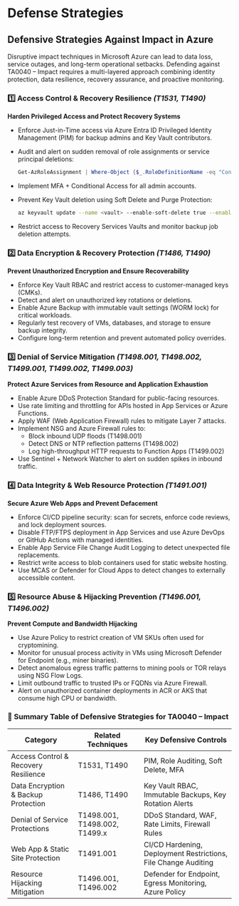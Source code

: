 # Defense Strategies

## Defensive Strategies Against Impact in Azure

Disruptive impact techniques in Microsoft Azure can lead to data loss, service outages, and long-term operational setbacks. Defending against TA0040 – Impact requires a multi-layered approach combining identity protection, data resilience, recovery assurance, and proactive monitoring.

### 1️⃣ Access Control & Recovery Resilience _(T1531, T1490)_

**Harden Privileged Access and Protect Recovery Systems**

* Enforce Just-in-Time access via Azure Entra ID Privileged Identity Management (PIM) for backup admins and Key Vault contributors.
*   Audit and alert on sudden removal of role assignments or service principal deletions:

    ```powershell
    Get-AzRoleAssignment | Where-Object {$_.RoleDefinitionName -eq "Contributor"}
    ```
* Implement MFA + Conditional Access for all admin accounts.
*   Prevent Key Vault deletion using Soft Delete and Purge Protection:

    ```bash
    az keyvault update --name <vault> --enable-soft-delete true --enable-purge-protection true
    ```
* Restrict access to Recovery Services Vaults and monitor backup job deletion attempts.

### 2️⃣ Data Encryption & Recovery Protection _(T1486, T1490)_

**Prevent Unauthorized Encryption and Ensure Recoverability**

* Enforce Key Vault RBAC and restrict access to customer-managed keys (CMKs).
* Detect and alert on unauthorized key rotations or deletions.
* Enable Azure Backup with immutable vault settings (WORM lock) for critical workloads.
* Regularly test recovery of VMs, databases, and storage to ensure backup integrity.
* Configure long-term retention and prevent automated policy overrides.

### 3️⃣ Denial of Service Mitigation _(T1498.001, T1498.002, T1499.001, T1499.002, T1499.003)_

**Protect Azure Services from Resource and Application Exhaustion**

* Enable Azure DDoS Protection Standard for public-facing resources.
* Use rate limiting and throttling for APIs hosted in App Services or Azure Functions.
* Apply WAF (Web Application Firewall) rules to mitigate Layer 7 attacks.
* Implement NSG and Azure Firewall rules to:
  * Block inbound UDP floods (T1498.001)
  * Detect DNS or NTP reflection patterns (T1498.002)
  * Log high-throughput HTTP requests to Function Apps (T1499.002)
* Use Sentinel + Network Watcher to alert on sudden spikes in inbound traffic.

### 4️⃣ Data Integrity & Web Resource Protection _(T1491.001)_

**Secure Azure Web Apps and Prevent Defacement**

* Enforce CI/CD pipeline security: scan for secrets, enforce code reviews, and lock deployment sources.
* Disable FTP/FTPS deployment in App Services and use Azure DevOps or GitHub Actions with managed identities.
* Enable App Service File Change Audit Logging to detect unexpected file replacements.
* Restrict write access to blob containers used for static website hosting.
* Use MCAS or Defender for Cloud Apps to detect changes to externally accessible content.

### 5️⃣ Resource Abuse & Hijacking Prevention _(T1496.001, T1496.002)_

**Prevent Compute and Bandwidth Hijacking**

* Use Azure Policy to restrict creation of VM SKUs often used for cryptomining.
* Monitor for unusual process activity in VMs using Microsoft Defender for Endpoint (e.g., miner binaries).
* Detect anomalous egress traffic patterns to mining pools or TOR relays using NSG Flow Logs.
* Limit outbound traffic to trusted IPs or FQDNs via Azure Firewall.
* Alert on unauthorized container deployments in ACR or AKS that consume high CPU or bandwidth.

### 📌 Summary Table of Defensive Strategies for TA0040 – Impact

| Category                             | Related Techniques            | Key Defensive Controls                                         |
| ------------------------------------ | ----------------------------- | -------------------------------------------------------------- |
| Access Control & Recovery Resilience | T1531, T1490                  | PIM, Role Auditing, Soft Delete, MFA                           |
| Data Encryption & Backup Protection  | T1486, T1490                  | Key Vault RBAC, Immutable Backups, Key Rotation Alerts         |
| Denial of Service Protections        | T1498.001, T1498.002, T1499.x | DDoS Standard, WAF, Rate Limits, Firewall Rules                |
| Web App & Static Site Protection     | T1491.001                     | CI/CD Hardening, Deployment Restrictions, File Change Auditing |
| Resource Hijacking Mitigation        | T1496.001, T1496.002          | Defender for Endpoint, Egress Monitoring, Azure Policy         |
